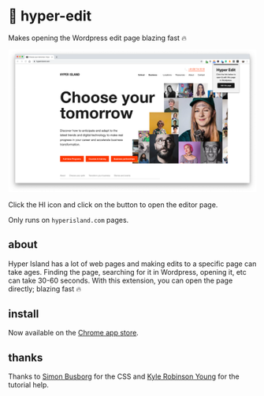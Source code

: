 # 📝 hyper-edit

Makes opening the Wordpress edit page blazing fast 🔥

![hyper-edit](images/screenshot2.png)

Click the HI icon and click on the button to open the editor page.

Only runs on `hyperisland.com` pages.

## about

Hyper Island has a lot of web pages and making edits to a specific page can take ages. Finding the page, searching for it in Wordpress, opening it, etc can take 30-60 seconds. With this extension, you can open the page directly; blazing fast 🔥

## install

Now available on the [Chrome app store](https://chrome.google.com/webstore/detail/hyper-edit/kecfiillgmfoccimdbndgdkolpghboom).

## thanks

Thanks to [Simon Busborg](https://codepen.io/simonbusborg/pen/cyxad?editors=1100) for the CSS and [Kyle Robinson Young](https://www.youtube.com/watch?v=Ipa58NVGs_c) for the tutorial help.
